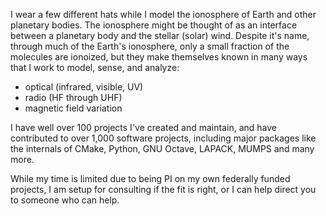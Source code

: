 I wear a few different hats while I model the ionosphere of Earth and other planetary bodies.
The ionosphere might be thought of as an interface between a planetary body and the stellar (solar) wind.
Despite it's name, through much of the Earth's ionosphere, only a small fraction of the molecules are ionoized, but they make themselves known in many ways that I work to model, sense, and analyze:

* optical (infrared, visible, UV)
* radio (HF through UHF)
* magnetic field variation

I have well over 100 projects I've created and maintain, and have contributed to over 1,000 software projects, including major packages like the internals of CMake, Python, GNU Octave, LAPACK, MUMPS and many more.

While my time is limited due to being PI on my own federally funded projects, I am setup for consulting if the fit is right, or I can help direct you to someone who can help.
